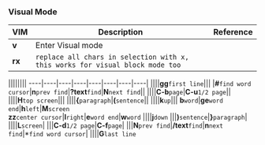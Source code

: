 ### Visual Mode
VIM|Description|Reference
---|-----------|---------
**v**|Enter Visual mode|
**rx**|`replace all chars in selection with x, this works for visual block mode too`|

||||||||
----|----|----|----|----|----|----|----|
||||**gg**`first line`|||
|**#**`find word cursor`|**n**`prev find`|**?text**`find`|**N**`next find`||
||||**C-b**`page`|**C-u**`1/2 page`||
||||**H**`top screen`|||
||||**{**`paragraph`|**(**`sentence`||
||||**k**`up`|||
**b**`word`|**ge**`word end`|**h**`left`|**M**`screen`<br>**zz**`center cursor`|**l**`right`|**e**`word end`|**w**`word`
||||**j**`down`
|||**)**`sentence`|**}**`paragraph`|
||||**L**`screen`|
|||**C-d**`1/2 page`|**C-f**`page`|
|||**N**`prev find`|**/text**`find`|**n**`next find`|*`find word cursor`|
||||**G**`last line`
